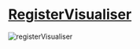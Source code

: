 # [RegisterVisualiser](https://github.com/rendayigit/RegisterVisualiser)
![registerVisualiser](https://github.com/rendayigit/RegisterVisualizer/assets/28491388/63b8b97e-cf3e-418d-9846-8dc3b2ff724e)
